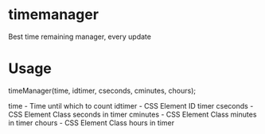 # timemanager
Best time remaining manager, every update

# Usage
timeManager(time, idtimer, cseconds, cminutes, chours);

time - Time until which to count
idtimer - CSS Element ID timer
cseconds - CSS Element Class seconds in timer
cminutes - CSS Element Class minutes in timer
chours - CSS Element Class hours in timer
